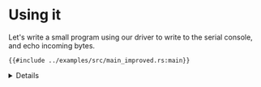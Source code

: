 # Using it

Let's write a small program using our driver to write to the serial console, and echo incoming
bytes.

```rust,editable,compile_fail
{{#include ../examples/src/main_improved.rs:main}}
```

<details>

* Run the example in QEMU with `make qemu` under `src/bare-metal/aps/examples`.

</details>
